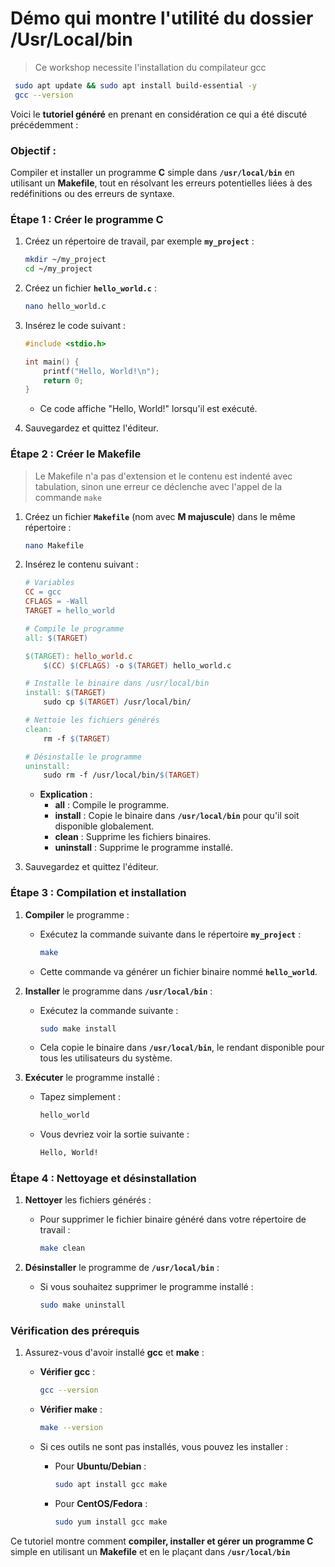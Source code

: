 # Démo qui montre l'utilité du dossier /Usr/Local/bin

> Ce workshop necessite l'installation du compilateur gcc
``` bash
 sudo apt update && sudo apt install build-essential -y
 gcc --version
```
> 

Voici le **tutoriel généré** en prenant en considération ce qui a été discuté précédemment :

### Objectif :
Compiler et installer un programme **C** simple dans **`/usr/local/bin`** en utilisant un **Makefile**, tout en résolvant les erreurs potentielles liées à des redéfinitions ou des erreurs de syntaxe.

### Étape 1 : Créer le programme C

1. Créez un répertoire de travail, par exemple **`my_project`** :
   ```bash
   mkdir ~/my_project
   cd ~/my_project
   ```

2. Créez un fichier **`hello_world.c`** :
   ```bash
   nano hello_world.c
   ```

3. Insérez le code suivant :
   ```c
   #include <stdio.h>

   int main() {
       printf("Hello, World!\n");
       return 0;
   }
   ```

   - Ce code affiche "Hello, World!" lorsqu'il est exécuté.

4. Sauvegardez et quittez l'éditeur.

### Étape 2 : Créer le Makefile

> Le Makefile n'a pas d'extension et le contenu est indenté avec tabulation, sinon une erreur ce déclenche avec l'appel de la commande `make`

1. Créez un fichier **`Makefile`** (nom avec **M majuscule**) dans le même répertoire :
   ```bash
   nano Makefile
   ```

2. Insérez le contenu suivant :

   ```makefile
   # Variables
   CC = gcc
   CFLAGS = -Wall
   TARGET = hello_world

   # Compile le programme
   all: $(TARGET)

   $(TARGET): hello_world.c
       $(CC) $(CFLAGS) -o $(TARGET) hello_world.c

   # Installe le binaire dans /usr/local/bin
   install: $(TARGET)
       sudo cp $(TARGET) /usr/local/bin/

   # Nettoie les fichiers générés
   clean:
       rm -f $(TARGET)

   # Désinstalle le programme
   uninstall:
       sudo rm -f /usr/local/bin/$(TARGET)
   ```

   - **Explication** :
     - **all** : Compile le programme.
     - **install** : Copie le binaire dans **`/usr/local/bin`** pour qu'il soit disponible globalement.
     - **clean** : Supprime les fichiers binaires.
     - **uninstall** : Supprime le programme installé.

3. Sauvegardez et quittez l'éditeur.

### Étape 3 : Compilation et installation

1. **Compiler** le programme :
   - Exécutez la commande suivante dans le répertoire **`my_project`** :
     ```bash
     make
     ```

   - Cette commande va générer un fichier binaire nommé **`hello_world`**.

2. **Installer** le programme dans **`/usr/local/bin`** :
   - Exécutez la commande suivante :
     ```bash
     sudo make install
     ```

   - Cela copie le binaire dans **`/usr/local/bin`**, le rendant disponible pour tous les utilisateurs du système.

3. **Exécuter** le programme installé :
   - Tapez simplement :
     ```bash
     hello_world
     ```

   - Vous devriez voir la sortie suivante :
     ```bash
     Hello, World!
     ```

### Étape 4 : Nettoyage et désinstallation

1. **Nettoyer** les fichiers générés :
   - Pour supprimer le fichier binaire généré dans votre répertoire de travail :
     ```bash
     make clean
     ```

2. **Désinstaller** le programme de **`/usr/local/bin`** :
   - Si vous souhaitez supprimer le programme installé :
     ```bash
     sudo make uninstall
     ```

### Vérification des prérequis

1. Assurez-vous d'avoir installé **gcc** et **make** :
   - **Vérifier gcc** :
     ```bash
     gcc --version
     ```
   - **Vérifier make** :
     ```bash
     make --version
     ```

   - Si ces outils ne sont pas installés, vous pouvez les installer :
     - Pour **Ubuntu/Debian** :
       ```bash
       sudo apt install gcc make
       ```
     - Pour **CentOS/Fedora** :
       ```bash
       sudo yum install gcc make
       ```

Ce tutoriel montre comment **compiler, installer et gérer un programme C** simple en utilisant un **Makefile** et en le plaçant dans **`/usr/local/bin`**
